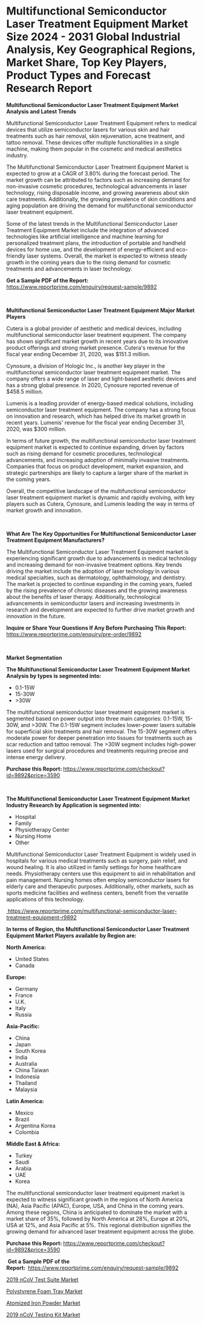 <p><h1>Multifunctional Semiconductor Laser Treatment Equipment Market Size 2024 - 2031 Global Industrial Analysis, Key Geographical Regions, Market Share, Top Key Players, Product Types and Forecast Research Report</h1></p><p><strong>Multifunctional Semiconductor Laser Treatment Equipment Market Analysis and Latest Trends</strong></p>
<p><p>Multifunctional Semiconductor Laser Treatment Equipment refers to medical devices that utilize semiconductor lasers for various skin and hair treatments such as hair removal, skin rejuvenation, acne treatment, and tattoo removal. These devices offer multiple functionalities in a single machine, making them popular in the cosmetic and medical aesthetics industry.</p><p>The Multifunctional Semiconductor Laser Treatment Equipment Market is expected to grow at a CAGR of 3.80% during the forecast period. The market growth can be attributed to factors such as increasing demand for non-invasive cosmetic procedures, technological advancements in laser technology, rising disposable income, and growing awareness about skin care treatments. Additionally, the growing prevalence of skin conditions and aging population are driving the demand for multifunctional semiconductor laser treatment equipment.</p><p>Some of the latest trends in the Multifunctional Semiconductor Laser Treatment Equipment Market include the integration of advanced technologies like artificial intelligence and machine learning for personalized treatment plans, the introduction of portable and handheld devices for home use, and the development of energy-efficient and eco-friendly laser systems. Overall, the market is expected to witness steady growth in the coming years due to the rising demand for cosmetic treatments and advancements in laser technology.</p></p>
<p><strong>Get a Sample PDF of the Report:&nbsp;</strong> <a href="https://www.reportprime.com/enquiry/request-sample/9892">https://www.reportprime.com/enquiry/request-sample/9892</a></p>
<p>&nbsp;</p>
<p><strong>Multifunctional Semiconductor Laser Treatment Equipment Major Market Players</strong></p>
<p><p>Cutera is a global provider of aesthetic and medical devices, including multifunctional semiconductor laser treatment equipment. The company has shown significant market growth in recent years due to its innovative product offerings and strong market presence. Cutera's revenue for the fiscal year ending December 31, 2020, was $151.3 million.</p><p>Cynosure, a division of Hologic Inc., is another key player in the multifunctional semiconductor laser treatment equipment market. The company offers a wide range of laser and light-based aesthetic devices and has a strong global presence. In 2020, Cynosure reported revenue of $458.5 million.</p><p>Lumenis is a leading provider of energy-based medical solutions, including semiconductor laser treatment equipment. The company has a strong focus on innovation and research, which has helped drive its market growth in recent years. Lumenis' revenue for the fiscal year ending December 31, 2020, was $300 million.</p><p>In terms of future growth, the multifunctional semiconductor laser treatment equipment market is expected to continue expanding, driven by factors such as rising demand for cosmetic procedures, technological advancements, and increasing adoption of minimally invasive treatments. Companies that focus on product development, market expansion, and strategic partnerships are likely to capture a larger share of the market in the coming years.</p><p>Overall, the competitive landscape of the multifunctional semiconductor laser treatment equipment market is dynamic and rapidly evolving, with key players such as Cutera, Cynosure, and Lumenis leading the way in terms of market growth and innovation.</p></p>
<p>&nbsp;</p>
<p><strong>What Are The Key Opportunities For Multifunctional Semiconductor Laser Treatment Equipment Manufacturers?</strong></p>
<p><p>The Multifunctional Semiconductor Laser Treatment Equipment market is experiencing significant growth due to advancements in medical technology and increasing demand for non-invasive treatment options. Key trends driving the market include the adoption of laser technology in various medical specialties, such as dermatology, ophthalmology, and dentistry. The market is projected to continue expanding in the coming years, fueled by the rising prevalence of chronic diseases and the growing awareness about the benefits of laser therapy. Additionally, technological advancements in semiconductor lasers and increasing investments in research and development are expected to further drive market growth and innovation in the future.</p></p>
<p><strong>Inquire or Share Your Questions If Any Before Purchasing This Report:</strong> <a href="https://www.reportprime.com/enquiry/pre-order/9892">https://www.reportprime.com/enquiry/pre-order/9892</a></p>
<p>&nbsp;</p>
<p><strong>Market Segmentation</strong></p>
<p><strong>The Multifunctional Semiconductor Laser Treatment Equipment Market Analysis by types is segmented into:</strong></p>
<p><ul><li>0.1-15W</li><li>15-30W</li><li>>30W</li></ul></p>
<p><p>The multifunctional semiconductor laser treatment equipment market is segmented based on power output into three main categories: 0.1-15W, 15-30W, and >30W. The 0.1-15W segment includes lower-power lasers suitable for superficial skin treatments and hair removal. The 15-30W segment offers moderate power for deeper penetration into tissues for treatments such as scar reduction and tattoo removal. The >30W segment includes high-power lasers used for surgical procedures and treatments requiring precise and intense energy delivery.</p></p>
<p><strong>Purchase this Report:&nbsp;</strong><a href="https://www.reportprime.com/checkout?id=9892&price=3590">https://www.reportprime.com/checkout?id=9892&price=3590</a></p>
<p>&nbsp;</p>
<p><strong>The Multifunctional Semiconductor Laser Treatment Equipment Market Industry Research by Application is segmented into:</strong></p>
<p><ul><li>Hospital</li><li>Family</li><li>Physiotherapy Center</li><li>Nursing Home</li><li>Other</li></ul></p>
<p><p>Multifunctional Semiconductor Laser Treatment Equipment is widely used in hospitals for various medical treatments such as surgery, pain relief, and wound healing. It is also utilized in family settings for home healthcare needs. Physiotherapy centers use this equipment to aid in rehabilitation and pain management. Nursing homes often employ semiconductor lasers for elderly care and therapeutic purposes. Additionally, other markets, such as sports medicine facilities and wellness centers, benefit from the versatile applications of this technology.</p></p>
<p><a href="https://www.reportprime.com/multifunctional-semiconductor-laser-treatment-equipment-r9892">&nbsp;https://www.reportprime.com/multifunctional-semiconductor-laser-treatment-equipment-r9892</a></p>
<p><strong>In terms of Region, the Multifunctional Semiconductor Laser Treatment Equipment Market Players available by Region are:</strong></p>
<p>
    <p> <strong> North America: </strong>
        <ul>
            <li>United States</li>
            <li>Canada</li>
        </ul>
        </p> 
    <p> <strong> Europe: </strong>
        <ul>
            <li>Germany</li>
            <li>France</li>
            <li>U.K.</li>
            <li>Italy</li>
            <li>Russia</li>
        </ul>
        </p> 
    <p> <strong> Asia-Pacific: </strong>
        <ul>
            <li>China</li>
            <li>Japan</li>
            <li>South Korea</li>
            <li>India</li>
            <li>Australia</li>
            <li>China Taiwan</li>
            <li>Indonesia</li>
            <li>Thailand</li>
            <li>Malaysia</li>
        </ul>
        </p> 
    <p> <strong> Latin America: </strong>
        <ul>
            <li>Mexico</li>
            <li>Brazil</li>
            <li>Argentina Korea</li>
            <li>Colombia</li>
        </ul>
        </p> 
    <p> <strong> Middle East & Africa: </strong>
        <ul>
            <li>Turkey</li>
            <li>Saudi</li>
            <li>Arabia</li>
            <li>UAE</li>
            <li>Korea</li>
        </ul>
    </p>
    </p>
<p><p>The multifunctional semiconductor laser treatment equipment market is expected to witness significant growth in the regions of North America (NA), Asia Pacific (APAC), Europe, USA, and China in the coming years. Among these regions, China is anticipated to dominate the market with a market share of 35%, followed by North America at 28%, Europe at 20%, USA at 12%, and Asia Pacific at 5%. This regional distribution signifies the growing demand for advanced laser treatment equipment across the globe.</p></p>
<p><strong>Purchase this Report: </strong><a href="https://www.reportprime.com/checkout?id=9892&price=3590">https://www.reportprime.com/checkout?id=9892&price=3590</a></p>
<p>&nbsp;<strong>Get a Sample PDF of the Report:&nbsp;&nbsp;</strong><a href="https://www.reportprime.com/enquiry/request-sample/9892">https://www.reportprime.com/enquiry/request-sample/9892</a></p>
<p><strong></strong></p>
<p><p><a href="https://github.com/nathandecarvalho/Market-Research-Report-List-2/blob/main/2019-ncov-test-suite-market.md">2019 nCoV Test Suite Market</a></p><p><a href="https://issuu.com/reportprime-2/docs/polystyrene-foam-tray-market-size-2030.pptx">Polystyrene Foam Tray Market</a></p><p><a href="https://issuu.com/reportprime-2/docs/atomized-iron-powder-market-size-2030.pptx">Atomized Iron Powder Market</a></p><p><a href="https://github.com/kosella/Market-Research-Report-List-2/blob/main/2019-ncov-testing-kit-market.md">2019 nCoV Testing Kit Market</a></p></p>